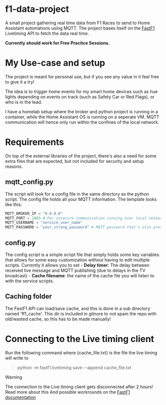 # f1-data-project
A small project gathering real time data from F1 Races to send to Home Assistant automations using MQTT.
The project bases itself on the [FastF1](https://docs.fastf1.dev/index.html) Livetiming API to fetch the data real time.

**Currently should work for Free Pracitce Sessions.**

# My Use-case and setup
The project is meant for personal use, but if you see any value in it feel free to give it a try!

The idea is to trigger home events for my smart home devices such as hue lights depending on events on track
(such as Safety Car or Red Flags), or who is in the lead.

I have a homelab setup where the broker and python project is running in a container, while the Home Assistant OS
is running on a seperate VM. MQTT communication will hence only run within the confines of the local network.

# Requirements
On top of the external libraries of the project, there's also a need for some extra files that are expected,
but not included for security and setup reasons.

## mqtt_config.py
The script will look for a config file in the same directory as the python script. The config file holds all
your MQTT information. The template looks like this:

```python
MQTT_BROKER_IP = "0.0.0.0" 
MQTT_PORT = 1883 # For unsecure communication running over local network
MQTT_USERNAME = "service_user_name"
MQTT_PASSWORD = "your_strong_password" # MQTT password that's also present in your Home Assistant
```

## config.py
The config script is a simple script file that simply holds some key variables that allows for some easy customization
without having to edit multiple scripts. Currently it allows you to set
    - **Delay timer**: The delay between received live message and MQTT publishing (due to delays in the TV broadcast)
    - **Cache filename**: the name of the cache file you will listen to with the service scripts.

## Caching folder
The FastF1 API can load/save cache, and this is done in a sub directory named 'ff1_cache'.
This dir is included in gitnore to not spam the repo with old/wasted cache, so this has to be made manually!

# Connecting to the Live timing client
Run the following command where {cache_file.txt} is the file the live timing will write to
> python -m fastf1.livetiming save --append cache_file.txt

>[!WARNING]
>    The connection to the Live timing client gets disconnected after 2 hours! Read more about this
>    And possible workrounds on the [FastF1 documentation](https://docs.fastf1.dev/livetiming.html)
